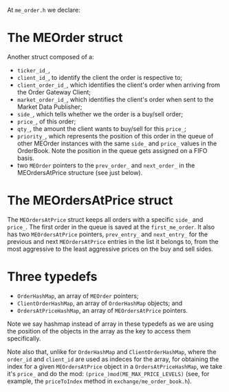 At `me_order.h` we declare:

# The MEOrder struct
Another struct composed of a:
- `ticker_id_`,
- `client_id_`, to identify the client the order is respective to;
- `client_order_id_`, which identifies the client's order when arriving from the Order Gateway Client;
- `market_order_id_`, which identifies the client's order when sent to the Market Data Publisher;
- `side_`, which tells whether we the order is a buy/sell order;
- `price_`, of this order;
- `qty_`, the amount the client wants to buy/sell for this `price_`;
- `priority_`, which represents the position of this order in the queue of other MEOrder instances with the same `side_` and `price_` values in the OrderBook. Note the position in the queue gets assigned on a FIFO basis. 
- two `MEOrder` pointers to the `prev_order_` and `next_order_` in the MEOrdersAtPrice structure (see just below).

# The MEOrdersAtPrice struct
The `MEOrdersAtPrice` struct keeps all orders with a specific `side_` and `price_`. The first order in the queue is saved at the `first_me_order`. It also has two `MEOrdersAtPrice` pointers, `prev_entry_` and `next_entry_` for the previous and next `MEOrdersAtPrice` entries in the list it belongs to, from the most aggressive to the least aggressive prices on the buy and sell sides.

# Three typedefs
- `OrderHashMap`, an array of `MEOrder` pointers;
- `ClientOrderHashMap`, an array of `OrderHashMap` objects; and
- `OrdersAtPriceHashMap`, an array of `MEOrdersAtPrice` pointers.

Note we say hashmap instead of array in these typedefs as we are using the position of the objects in the array as the key to access them specifically. 

Note also that, unlike for `OrderHashMap` and `ClientOrderHashMap`, where the `order_id` and `client_id` are used as indeces for the array, for obtaining the index for a given `MEOrdersAtPrice` object in a `OrdersAtPriceHashMap`, we take it's `price_` and do the mod: `(price_)mod(ME_MAX_PRICE_LEVELS)` (see, for example, the `priceToIndex` method in `exchange/me_order_book.h`).



